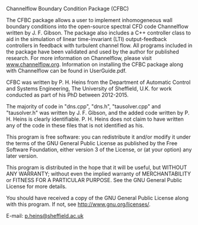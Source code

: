 Channelflow Boundary Condition Package (CFBC)

The CFBC package allows a user to implement inhomogeneous wall boundary conditions into the open-source spectral CFD code Channelflow written by J. F. Gibson. The package also includes a C++ controller class to aid in the simulation of linear time-invariant (LTI) output-feedback controllers in feedback with turbulent channel flow. All programs included in the package have been validated and used by the author for published research. For more information on Channelflow, please visit www.channelflow.org. Information on installing the CFBC package along with Channelflow can be found in UserGuide.pdf.   

CFBC was written by P. H. Heins from the Department of Automatic Control and Systems Engineering, The University of Sheffield, U.K. for work conducted as part of his PhD between 2012-2015.    

The majority of code in "dns.cpp", "dns.h", "tausolver.cpp" and "tausolver.h" was written by J. F. Gibson, and the added code written by P. H. Heins is clearly identifiable. P. H. Heins does not claim to have written any of the code in these files that is not identified as his.   
 
 
This program is free software: you can redistribute it and/or modify
it under the terms of the GNU General Public License as published by
the Free Software Foundation, either version 3 of the License, or
(at your option) any later version.
 
This program is distributed in the hope that it will be useful, but
WITHOUT ANY WARRANTY; without even the implied warranty of
MERCHANTABILITY or FITNESS FOR A PARTICULAR PURPOSE.  See the 
GNU General Public License for more details.
 
You should have received a copy of the GNU General Public License
along with this program.  If not, see <http://www.gnu.org/licenses/>.
 
E-mail: p.heins@sheffield.ac.uk

